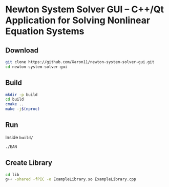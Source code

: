 # Newton System Solver GUI – C++/Qt Application for Solving Nonlinear Equation Systems
## Download
```sh
git clone https://github.com/Xaron11/newton-system-solver-gui.git
cd newton-system-solver-gui
```

## Build
```sh
mkdir -p build
cd build
cmake ..
make -j$(nproc)
```
 
## Run 
Inside `build/`
```sh
./EAN 
```

## Create Library
```sh
cd lib
g++ -shared -fPIC -o ExampleLibrary.so ExampleLibrary.cpp
```